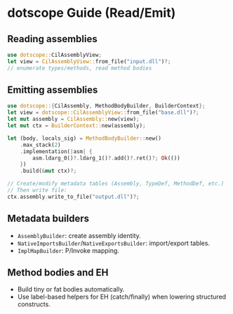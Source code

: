 # dotscope Guide (Read/Emit)

## Reading assemblies
```rust
use dotscope::CilAssemblyView;
let view = CilAssemblyView::from_file("input.dll")?;
// enumerate types/methods, read method bodies
```

## Emitting assemblies
```rust
use dotscope::{CilAssembly, MethodBodyBuilder, BuilderContext};
let view = dotscope::CilAssemblyView::from_file("base.dll")?;
let mut assembly = CilAssembly::new(view);
let mut ctx = BuilderContext::new(assembly);

let (body, locals_sig) = MethodBodyBuilder::new()
    .max_stack(2)
    .implementation(|asm| {
        asm.ldarg_0()?.ldarg_1()?.add()?.ret()?; Ok(())
    })
    .build(&mut ctx)?;

// Create/modify metadata tables (Assembly, TypeDef, MethodDef, etc.)
// Then write file:
ctx.assembly.write_to_file("output.dll")?;
```

## Metadata builders
- `AssemblyBuilder`: create assembly identity.
- `NativeImportsBuilder`/`NativeExportsBuilder`: import/export tables.
- `ImplMapBuilder`: P/Invoke mapping.

## Method bodies and EH
- Build tiny or fat bodies automatically.
- Use label-based helpers for EH (catch/finally) when lowering structured constructs.
